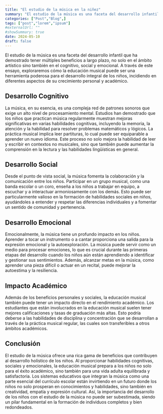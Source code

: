```yaml
---
title: "El estudio de la música en la niñez"
summary: "El estudio de la música es una faceta del desarrollo infantil que ha demostrado tener múltiples beneficios a largo plazo, no solo en el ámbito artístico sino también en el cognitivo, social y emocional."
categories: ["Post","Blog",]
tags: ["post","lorem","ipsum"]
#externalUrl: ""
#showSummary: true
date: 2024-05-10
draft: false
---
```


El estudio de la música es una faceta del desarrollo infantil que ha demostrado tener múltiples beneficios a largo plazo, no solo en el ámbito artístico sino también en el cognitivo, social y emocional. A través de este ensayo, exploraremos cómo la educación musical puede ser una herramienta poderosa para el desarrollo integral de los niños, incidiendo en diferentes aspectos de su crecimiento personal y académico.

## Desarrollo Cognitivo

La música, en su esencia, es una compleja red de patrones sonoros que exige un alto nivel de procesamiento mental. Estudios han demostrado que los niños que practican música regularmente muestran mejoras significativas en varias habilidades cognitivas, incluyendo la memoria, la atención y la habilidad para resolver problemas matemáticos y lógicos. La práctica musical implica leer partituras, lo cual puede ser equiparable a aprender un nuevo idioma. Este proceso no solo mejora la habilidad de leer y escribir en contextos no musicales, sino que también puede aumentar la comprensión en la lectura y las habilidades lingüísticas en general.

## Desarrollo Social

Desde el punto de vista social, la música fomenta la colaboración y la comunicación entre los niños. Participar en un grupo musical, como una banda escolar o un coro, enseña a los niños a trabajar en equipo, a escuchar y a interactuar armoniosamente con los demás. Esto puede ser particularmente valioso en la formación de habilidades sociales en niños, ayudándoles a entender y respetar las diferencias individuales y a fomentar un sentido de comunidad y pertenencia.

## Desarrollo Emocional

Emocionalmente, la música tiene un profundo impacto en los niños. Aprender a tocar un instrumento o a cantar proporciona una salida para la expresión emocional y la autoexploración. La música puede servir como un medio para procesar emociones, lo que es crucial durante las primeras etapas del desarrollo cuando los niños aún están aprendiendo a identificar y gestionar sus sentimientos. Además, alcanzar metas en la música, como aprender una pieza difícil o actuar en un recital, puede mejorar la autoestima y la resiliencia.

## Impacto Académico

Además de los beneficios personales y sociales, la educación musical también puede tener un impacto directo en el rendimiento académico. Los estudiantes que están involucrados en la educación musical suelen tener mejores calificaciones y tasas de graduación más altas. Esto podría deberse a las habilidades de disciplina y concentración que se desarrollan a través de la práctica musical regular, las cuales son transferibles a otros ámbitos académicos.

## Conclusión

El estudio de la música ofrece una rica gama de beneficios que contribuyen al desarrollo holístico de los niños. Al proporcionar habilidades cognitivas, sociales y emocionales, la educación musical prepara a los niños no solo para el éxito académico, sino también para una vida adulta equilibrada y satisfactoria. Los sistemas educativos que integran la música como una parte esencial del currículo escolar están invirtiendo en un futuro donde los niños no solo prosperan en conocimientos y habilidades, sino también en creatividad, empatía y expresión cultural. Así, la importancia del desarrollo de los niños con el estudio de la música no puede ser subestimada, siendo un pilar fundamental en la formación de individuos completos y bien redondeados.